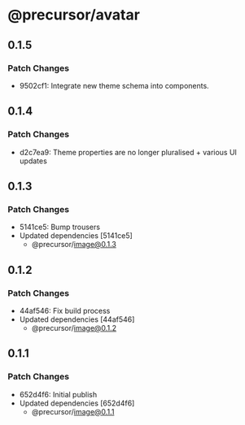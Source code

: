 # @precursor/avatar

## 0.1.5

### Patch Changes

-   9502cf1: Integrate new theme schema into components.

## 0.1.4

### Patch Changes

-   d2c7ea9: Theme properties are no longer pluralised + various UI updates

## 0.1.3

### Patch Changes

-   5141ce5: Bump trousers
-   Updated dependencies [5141ce5]
    -   @precursor/image@0.1.3

## 0.1.2

### Patch Changes

-   44af546: Fix build process
-   Updated dependencies [44af546]
    -   @precursor/image@0.1.2

## 0.1.1

### Patch Changes

-   652d4f6: Initial publish
-   Updated dependencies [652d4f6]
    -   @precursor/image@0.1.1
